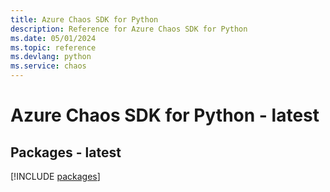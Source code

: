 ```yaml
---
title: Azure Chaos SDK for Python
description: Reference for Azure Chaos SDK for Python
ms.date: 05/01/2024
ms.topic: reference
ms.devlang: python
ms.service: chaos
---
```

# Azure Chaos SDK for Python - latest
## Packages - latest
[!INCLUDE [packages](chaos-index.md)]